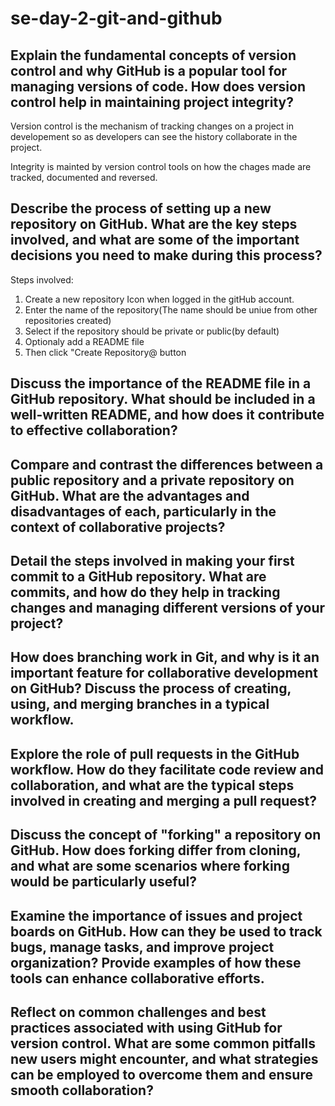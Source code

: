 # se-day-2-git-and-github
## Explain the fundamental concepts of version control and why GitHub is a popular tool for managing versions of code. How does version control help in maintaining project integrity?
Version control is the mechanism of tracking changes on a project in developement so as  developers can see the history collaborate in the project.

Integrity is mainted by version control tools on how the chages made are tracked, documented and reversed.

## Describe the process of setting up a new repository on GitHub. What are the key steps involved, and what are some of the important decisions you need to make during this process?
Steps involved:
1. Create a new repository Icon when logged in the gitHub account.
2. Enter the name of the repository(The name should be uniue from other repositories created)
3. Select if the repository should be private or public(by default)
4. Optionaly add a README file
5. Then click "Create Repository@ button

## Discuss the importance of the README file in a GitHub repository. What should be included in a well-written README, and how does it contribute to effective collaboration?

## Compare and contrast the differences between a public repository and a private repository on GitHub. What are the advantages and disadvantages of each, particularly in the context of collaborative projects?

## Detail the steps involved in making your first commit to a GitHub repository. What are commits, and how do they help in tracking changes and managing different versions of your project?

## How does branching work in Git, and why is it an important feature for collaborative development on GitHub? Discuss the process of creating, using, and merging branches in a typical workflow.

## Explore the role of pull requests in the GitHub workflow. How do they facilitate code review and collaboration, and what are the typical steps involved in creating and merging a pull request?

## Discuss the concept of "forking" a repository on GitHub. How does forking differ from cloning, and what are some scenarios where forking would be particularly useful?

## Examine the importance of issues and project boards on GitHub. How can they be used to track bugs, manage tasks, and improve project organization? Provide examples of how these tools can enhance collaborative efforts.

## Reflect on common challenges and best practices associated with using GitHub for version control. What are some common pitfalls new users might encounter, and what strategies can be employed to overcome them and ensure smooth collaboration?
